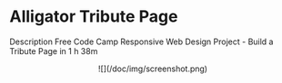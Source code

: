 # Alligator Tribute Page 
Description 
Free Code Camp Responsive Web Design Project - Build a Tribute Page in 1 h 38m

<center>
![](/doc/img/screenshot.png)
</center>
